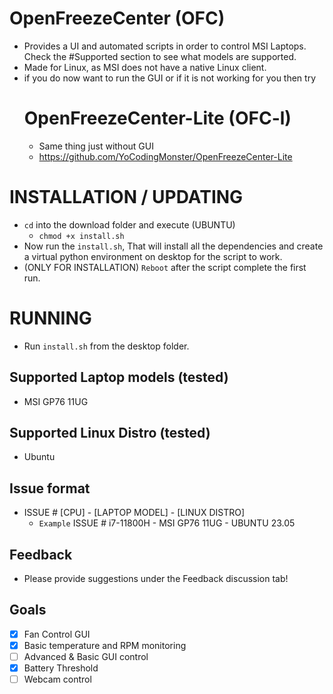 # OpenFreezeCenter (OFC)
- Provides a UI and automated scripts in order to control MSI Laptops. Check the #Supported section to see what models are supported.
- Made for Linux, as MSI does not have a native Linux client.
- if you do now want to run the GUI or if it is not working for you then try
  # OpenFreezeCenter-Lite (OFC-l)
  - Same thing just without GUI
  - https://github.com/YoCodingMonster/OpenFreezeCenter-Lite

# INSTALLATION / UPDATING
- ```cd``` into the download folder and execute (UBUNTU)
  - ```chmod +x install.sh```
- Now run the ```install.sh```, That will install all the dependencies and create a virtual python environment on desktop for the script to work.
- (ONLY FOR INSTALLATION) ```Reboot``` after the script complete the first run.

# RUNNING
- Run ```install.sh``` from the desktop folder. 

## Supported Laptop models (tested)
- MSI GP76 11UG

## Supported Linux Distro (tested)
- Ubuntu

## Issue format
- ISSUE # [CPU] - [LAPTOP MODEL] - [LINUX DISTRO]
  - ```Example``` ISSUE # i7-11800H - MSI GP76 11UG - UBUNTU 23.05

## Feedback
- Please provide suggestions under the Feedback discussion tab!

## Goals
- [X] Fan Control GUI
- [X] Basic temperature and RPM monitoring
- [ ] Advanced & Basic GUI control
- [X] Battery Threshold
- [ ] Webcam control
